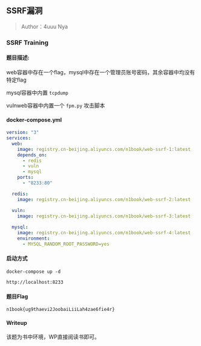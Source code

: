 ## SSRF漏洞

> Author：4uuu Nya

### SSRF Training

#### 题目描述: 

web容器中存在一个flag，mysql中存在一个管理员账号密码，其余容器中均没有特定flag

mysql容器中内置 `tcpdump`

vulnweb容器中内置一个 `fpm.py` 攻击脚本


#### docker-compose.yml

```yaml
version: "3"
services:
  web:
    image: registry.cn-beijing.aliyuncs.com/n1book/web-ssrf-1:latest
    depends_on: 
      - redis
      - vuln
      - mysql
    ports:
      - "8233:80"

  redis:
    image: registry.cn-beijing.aliyuncs.com/n1book/web-ssrf-2:latest

  vuln:
    image: registry.cn-beijing.aliyuncs.com/n1book/web-ssrf-3:latest
    
  mysql:
    image: registry.cn-beijing.aliyuncs.com/n1book/web-ssrf-4:latest
    environment:
      - MYSQL_RANDOM_ROOT_PASSWORD=yes
```

#### 启动方式

```
docker-compose up -d

http://localhost:8233
```

#### 题目Flag

`n1book{ug9thaevi2JoobaiLiiLah4zae6fie4r}`

#### Writeup

该题为书中环境，WP直接阅读书即可。
